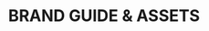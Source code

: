 ---
linkTitle: Brand Guidelines
menuTitle: Brand Guidelines
title: BRAND GUIDE & ASSETS
description: Brand Guidelines for Open 3D Engine
layout: brand_guidelines_landing
---